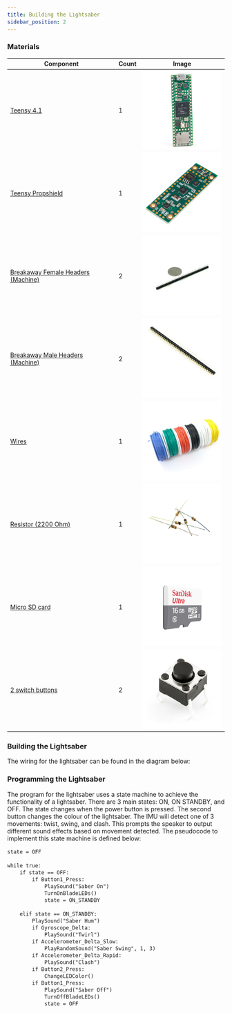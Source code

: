 ```yaml
---
title: Building the Lightsaber
sidebar_position: 2
---
```

### Materials
| Component                           | Count | Image |
|-------------------------------------|-------|-------|
| [Teensy 4.1](https://www.canadarobotix.com/products/2588) | 1     | <img src="/img/docs/projects/teensy-lightsaber/lightsaber-1.webp" width="200" /> |
| [Teensy Propshield](https://www.canadarobotix.com/products/2705) | 1     | <img src="/img/docs/projects/teensy-lightsaber/lightsaber-2.webp" width="200" /> |
| [Breakaway Female Headers (Machine)](https://www.canadarobotix.com/products/1645)  | 2     | <img src="/img/docs/projects/teensy-lightsaber/lightsaber-3.webp" width="200" /> |
| [Breakaway Male Headers (Machine)](https://www.canadarobotix.com/products/434)    | 2     | <img src="/img/docs/projects/teensy-lightsaber/lightsaber-4.webp" width="200" /> |
| [Wires](https://www.canadarobotix.com/products/2924) | 1     | <img src="/img/docs/projects/teensy-lightsaber/lightsaber-5.webp" width="200" /> |
| [Resistor (2200 Ohm)](https://www.canadarobotix.com/products/849) | 1     | <img src="/img/docs/projects/teensy-lightsaber/lightsaber-6.webp" width="200" /> |
| [Micro SD card](https://www.canadarobotix.com/products/2140) | 1     | <img src="/img/docs/projects/teensy-lightsaber/lightsaber-7.webp" width="200" /> |
| [2 switch buttons](https://www.canadarobotix.com/products/545) | 2     | <img src="/img/docs/projects/teensy-lightsaber/lightsaber-8.webp" width="200" /> |


### Building the Lightsaber

The wiring for the lightsaber can be found in the diagram below:


### Programming the Lightsaber

The program for the lightsaber uses a state machine to achieve the functionality of a lightsaber. There are 3 main states: ON, ON STANDBY, and OFF. The state changes when the power button is pressed. The second button changes the colour of the lightsaber. The IMU will detect one of 3 movements: twist, swing, and clash. This prompts the speaker to output different sound effects based on movement detected. The pseudocode to implement this state machine is defined below:

```
state = OFF

while true:
    if state == OFF:
        if Button1_Press:
            PlaySound("Saber On")
            TurnOnBladeLEDs()
            state = ON_STANDBY

    elif state == ON_STANDBY:
        PlaySound("Saber Hum")
        if Gyroscope_Delta:
            PlaySound("Twirl")
        if Accelerometer_Delta_Slow:
            PlayRandomSound("Saber Swing", 1, 3)
        if Accelerometer_Delta_Rapid:
            PlaySound("Clash")
        if Button2_Press:
            ChangeLEDColor()
        if Button1_Press:
            PlaySound("Saber Off")
            TurnOffBladeLEDs()
            state = OFF
```

